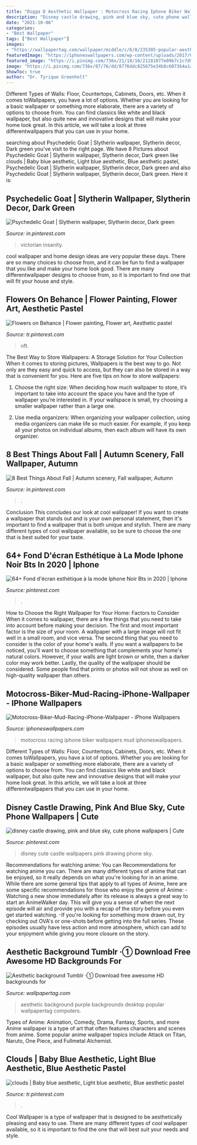 ```yaml
---
title: "Digga D Aesthetic Wallpaper : Motocross Racing Iphone Biker Wallpapers Mud Iphoneswallpapers"
description: "Disney castle drawing, pink and blue sky, cute phone wallpapers"
date: "2021-10-06"
categories:
- "Best Wallpaper"
tags: ["Best Wallpaper"]
images:
- "https://wallpapertag.com/wallpaper/middle/c/6/8/235305-popular-aesthetic-background-tumblr-1084x1920.jpg"
featuredImage: "https://iphoneswallpapers.com/wp-content/uploads/2017/04/Motocross-Biker-Mud-Racing-iPhone-Wallpaper-iphoneswallpapers_com.jpg"
featured_image: "https://i.pinimg.com/736x/21/18/10/21181077e09b7c1c7d93260cf571d65b.jpg"
image: "https://i.pinimg.com/736x/87/76/dd/8776ddc825675e34b8c607364a1a474b.jpg"
ShowToc: true
author: "Dr. Tyrique Greenholt"
---
```



Different Types of Walls: Floor, Countertops, Cabinets, Doors, etc.
When it comes toWallpapers, you have a lot of options. Whether you are looking for a basic wallpaper or something more elaborate, there are a variety of options to choose from. You can find classics like white and black wallpaper, but also quite new and innovative designs that will make your home look great. In this article, we will take a look at three differentwallpapers that you can use in your home.

	

		
searching about Psychedelic Goat | Slytherin wallpaper, Slytherin decor, Dark green you've visit to the right page. We have 8 Pictures about Psychedelic Goat | Slytherin wallpaper, Slytherin decor, Dark green like clouds | Baby blue aesthetic, Light blue aesthetic, Blue aesthetic pastel, Psychedelic Goat | Slytherin wallpaper, Slytherin decor, Dark green and also Psychedelic Goat | Slytherin wallpaper, Slytherin decor, Dark green. Here it is:
		
    
## Psychedelic Goat | Slytherin Wallpaper, Slytherin Decor, Dark Green

<img loading=lazy src="https://i.pinimg.com/736x/41/61/2d/41612d52d501f7c474cbbb5d4c760cd5--room-interior-color-inspiration.jpg" onerror="this.onerror=null;this.src='https://tse2.mm.bing.net/th?id=OIP.fXFsvecpA_5jit1dq7yh7QHaLV&amp;pid=15.1';" alt="Psychedelic Goat | Slytherin wallpaper, Slytherin decor, Dark green">

_Source: in.pinterest.com_

>victorian insanity. 

	

cool wallpaper and home design ideas are very popular these days. There are so many choices to choose from, and it can be fun to find a wallpaper that you like and make your home look good. There are many differentwallpaper designs to choose from, so it is important to find one that will fit your house and style.

    
## Flowers On Behance | Flower Painting, Flower Art, Aesthetic Pastel

<img loading=lazy src="https://i.pinimg.com/736x/0f/10/8d/0f108d787c6ef4c8b162575691584f7a.jpg" onerror="this.onerror=null;this.src='https://tse3.mm.bing.net/th?id=OIP.dDY08OnikJOeE_gshyRvoQHaLH&amp;pid=15.1';" alt="Flowers on Behance | Flower painting, Flower art, Aesthetic pastel">

_Source: tr.pinterest.com_

>nft. 

	

The Best Way to Store Wallpapers: A Storage Solution for Your Collection
When it comes to storing pictures, Wallpapers is the best way to go. Not only are they easy and quick to access, but they can also be stored in a way that is convenient for you. Here are five tips on how to store wallpapers:
1) Choose the right size: When deciding how much wallpaper to store, it’s important to take into account the space you have and the type of wallpaper you’re interested in. If your wallspace is small, try choosing a smaller wallpaper rather than a large one.

2) Use media organizers: When organizing your wallpaper collection, using media organizers can make life so much easier. For example, if you keep all your photos on individual albums, then each album will have its own organizer.

    
## 8 Best Things About Fall | Autumn Scenery, Fall Wallpaper, Autumn

<img loading=lazy src="https://i.pinimg.com/736x/87/76/dd/8776ddc825675e34b8c607364a1a474b.jpg" onerror="this.onerror=null;this.src='https://tse3.mm.bing.net/th?id=OIP.OVxTi5IzdtLlc7QOH9dFywHaNK&amp;pid=15.1';" alt="8 Best Things About Fall | Autumn scenery, Fall wallpaper, Autumn">

_Source: in.pinterest.com_

>. 

	

Conclusion
This concludes our look at cool wallpaper! If you want to create a wallpaper that stands out and is your own personal statement, then it's important to find a wallpaper that is both unique and stylish. There are many different types of cool wallpaper available, so be sure to choose the one that is best suited for your taste.

    
## 64+ Fond D&#039;écran Esthétique à La Mode Iphone Noir Bts In 2020 | Iphone

<img loading=lazy src="https://i.pinimg.com/736x/0e/f1/1a/0ef11a55ba10ee4e76a5591b1321f01f.jpg" onerror="this.onerror=null;this.src='https://tse3.mm.bing.net/th?id=OIP.S6SeNkQs_530GF4qPBbNbgAAAA&amp;pid=15.1';" alt="64+ Fond d&#039;écran esthétique à la mode Iphone Noir Bts in 2020 | Iphone">

_Source: pinterest.com_

>. 

	

How to Choose the Right Wallpaper for Your Home: Factors to Consider
When it comes to wallpaper, there are a few things that you need to take into account before making your decision. The first and most important factor is the size of your room. A wallpaper with a large image will not fit well in a small room, and vice versa. 
The second thing that you need to consider is the color of your home's walls. If you want a wallpapers to be noticed, you'll want to choose something that complements your home's natural colors. However, if your walls are light brown or white, then a darker color may work better. 
Lastly, the quality of the wallpaper should be considered. Some people find that prints or photos will not show as well on high-quality wallpaper than others.

    
## Motocross-Biker-Mud-Racing-iPhone-Wallpaper - IPhone Wallpapers

<img loading=lazy src="https://iphoneswallpapers.com/wp-content/uploads/2017/04/Motocross-Biker-Mud-Racing-iPhone-Wallpaper-iphoneswallpapers_com.jpg" onerror="this.onerror=null;this.src='https://tse1.mm.bing.net/th?id=OIP.E4kr_AU6-3SPmmhwfnT-GQHaNK&amp;pid=15.1';" alt="Motocross-Biker-Mud-Racing-iPhone-Wallpaper - iPhone Wallpapers">

_Source: iphoneswallpapers.com_

>motocross racing iphone biker wallpapers mud iphoneswallpapers. 

	

Different Types of Walls: Floor, Countertops, Cabinets, Doors, etc.
When it comes toWallpapers, you have a lot of options. Whether you are looking for a basic wallpaper or something more elaborate, there are a variety of options to choose from. You can find classics like white and black wallpaper, but also quite new and innovative designs that will make your home look great. In this article, we will take a look at three differentwallpapers that you can use in your home.

    
## Disney Castle Drawing, Pink And Blue Sky, Cute Phone Wallpapers | Cute

<img loading=lazy src="https://i.pinimg.com/736x/a9/71/cb/a971cb66f754ba571a99804181851dea.jpg" onerror="this.onerror=null;this.src='https://tse1.mm.bing.net/th?id=OIP.WZB6aoUYFQ16vc1keT8m5wHaNK&amp;pid=15.1';" alt="disney castle drawing, pink and blue sky, cute phone wallpapers | Cute">

_Source: pinterest.com_

>disney cute castle wallpapers pink drawing phone sky. 

	

Recommendations for watching anime: You can
Recommendations for watching anime you can. There are many different types of anime that can be enjoyed, so it really depends on what you're looking for in an anime. While there are some general tips that apply to all types of Anime, here are some specific recommendations for those who enjoy the genre of Anime: 
-Watching a new show immediately after its release is always a great way to start an AnimeWalker day. This will give you a sense of when the next episode will air and provide you with a recap of the story before you even get started watching. 
-If you're looking for something more drawn out, try checking out OVA's or one-shots before getting into the full series. These episodes usually have less action and more atmosphere, which can add to your enjoyment while giving you more closure on the story.

    
## Aesthetic Background Tumblr ·① Download Free Awesome HD Backgrounds For

<img loading=lazy src="https://wallpapertag.com/wallpaper/middle/c/6/8/235305-popular-aesthetic-background-tumblr-1084x1920.jpg" onerror="this.onerror=null;this.src='https://tse4.mm.bing.net/th?id=OIP.sK93TCSbVlj9AUf15LNbNgAAAA&amp;pid=15.1';" alt="Aesthetic background Tumblr ·① Download free awesome HD backgrounds for">

_Source: wallpapertag.com_

>aesthetic background purple backgrounds desktop popular wallpapertag computers. 

	

Types of Anime: Animation, Comedy, Drama, Fantasy, Sports, and more
Anime wallpaper is a type of art that often features characters and scenes from anime. Some popular anime wallpaper topics include Attack on Titan, Naruto, One Piece, and Fullmetal Alchemist.

    
## Clouds | Baby Blue Aesthetic, Light Blue Aesthetic, Blue Aesthetic Pastel

<img loading=lazy src="https://i.pinimg.com/736x/21/18/10/21181077e09b7c1c7d93260cf571d65b.jpg" onerror="this.onerror=null;this.src='https://tse1.mm.bing.net/th?id=OIP.IqoroAyLS24q0fPHJ0_cjQHaJ3&amp;pid=15.1';" alt="clouds | Baby blue aesthetic, Light blue aesthetic, Blue aesthetic pastel">

_Source: tr.pinterest.com_

>. 

	

Cool Wallpaper is a type of wallpaper that is designed to be aesthetically pleasing and easy to use. There are many different types of cool wallpaper available, so it is important to find the one that will best suit your needs and style.

